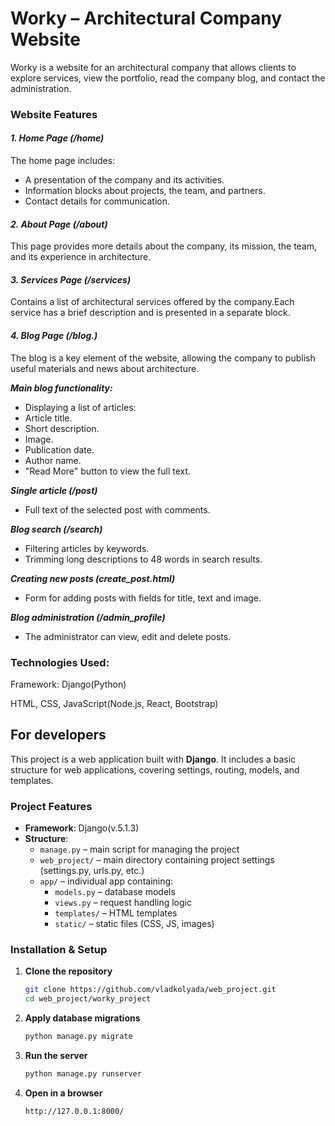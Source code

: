 # **Worky – Architectural Company Website**

Worky is a website for an architectural company that allows clients to explore services, view the portfolio, read the company blog, and contact the administration.

### **Website Features**

#### _1. Home Page (/home)_

The home page includes:
* A presentation of the company and its activities.
* Information blocks about projects, the team, and partners.
* Contact details for communication.

#### _2. About Page (/about)_

This page provides more details about the company, its mission, the team, and its experience in architecture.

#### _3. Services Page (/services)_

Contains a list of architectural services offered by the company.Each service has a brief description and is presented in a separate block.

#### _4. Blog Page (/blog.)_

The blog is a key element of the website, allowing the company to publish useful materials and news about architecture.

**_Main blog functionality:_**

* Displaying a list of articles:
* Article title.
* Short description.
* Image.
* Publication date.
* Author name.
* "Read More" button to view the full text.

**_Single article (/post)_**

* Full text of the selected post with comments.

**_Blog search (/search)_**

* Filtering articles by keywords.
* Trimming long descriptions to 48 words in search results.

**_Creating new posts (create_post.html)_**

* Form for adding posts with fields for title, text and image.

**_Blog administration (/admin_profile)_**
* The administrator can view, edit and delete posts.


### **Technologies Used:**

Framework: Django(Python)

HTML, CSS, JavaScript(Node.js, React, Bootstrap)


## For developers

This project is a web application built with **Django**. It includes a basic structure for web applications, covering settings, routing, models, and templates.

### Project Features

- **Framework**: Django(v.5.1.3)  
- **Structure**:
  - `manage.py` – main script for managing the project
  - `web_project/` – main directory containing project settings (settings.py, urls.py, etc.)
  - `app/` – individual app containing:
    - `models.py` – database models
    - `views.py` – request handling logic
    - `templates/` – HTML templates
    - `static/` – static files (CSS, JS, images)

### Installation & Setup

1. **Clone the repository**  
   ```sh
   git clone https://github.com/vladkolyada/web_project.git
   cd web_project/worky_project
   ```

2. **Apply database migrations**  
   ```sh
   python manage.py migrate
   ```

3. **Run the server**  
   ```sh
   python manage.py runserver
   ```

4. **Open in a browser**  
   ```
   http://127.0.0.1:8000/
   ```
